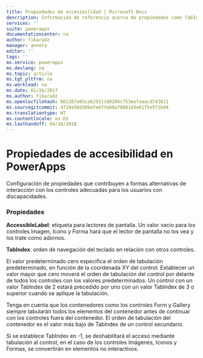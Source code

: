 ```yaml
---
title: Propiedades de accesibilidad | Microsoft Docs
description: Información de referencia acerca de propiedades como TabIndex y Tooltip
services: ''
suite: powerapps
documentationcenter: na
author: fikaradz
manager: anneta
editor: ''
tags: ''
ms.service: powerapps
ms.devlang: na
ms.topic: article
ms.tgt_pltfrm: na
ms.workload: na
ms.date: 01/26/2017
ms.author: fikaradz
ms.openlocfilehash: 062267a93ca625513d0280c753eefaaacd743811
ms.sourcegitcommit: 4710a56d308efe67fe60a7688143e61f5e5f2b44
ms.translationtype: HT
ms.contentlocale: es-ES
ms.lasthandoff: 04/16/2018
---
```

# <a name="accessibility-properties-in-powerapps"></a>Propiedades de accesibilidad en PowerApps
Configuración de propiedades que contribuyen a formas alternativas de interacción con los controles adecuadas para los usuarios con discapacidades.

### <a name="properties"></a>Propiedades
**AccessibleLabel**: etiqueta para lectores de pantalla. Un valor vacío para los controles Imagen, Icono y Forma hará que el lector de pantalla no los vea y los trate como adornos.

**TabIndex**: orden de navegación del teclado en relación con otros controles.

El valor predeterminado cero especifica el orden de tabulación predeterminado, en función de la coordenada XY del control.  Establecer un valor mayor que cero moverá el orden de tabulación del control por delante de todos los controles con los valores predeterminados.  Un control con un valor TabIndex de 2 estará precedido por uno con un valor TabIndex de 3 o superior cuando se aplique la tabulación.

Tenga en cuenta que los contenedores como los controles Form y Gallery siempre tabularán todos los elementos del contenedor antes de continuar con los controles fuera del contenedor.  El orden de tabulación del contenedor es el valor más bajo de TabIndex de un control secundario.

Si se establece TabIndex en -1, se deshabilitará el acceso mediante tabulación al control; en el caso de los controles Imágenes, Iconos y Formas, se convertirán en elementos no interactivos.
